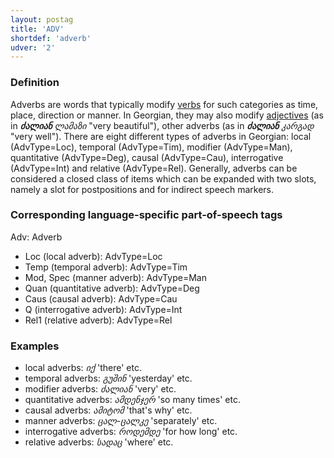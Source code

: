 ```yaml
---
layout: postag
title: 'ADV'
shortdef: 'adverb'
udver: '2'
---
```


### Definition

Adverbs are words that typically modify [verbs](_ka/pos/VERB) for such categories as time, place, direction or manner. In Georgian, they may also modify [adjectives](_ka/pos/ADJ) (as in _<b>ძალიან</b> ლამაზი_ "very beautiful"), other adverbs (as in _<b>ძალიან</b> კარგად_ "very well"). There are eight different types of adverbs in Georgian: local (AdvType=Loc), temporal (AdvType=Tim), modifier (AdvType=Man), quantitative (AdvType=Deg), causal (AdvType=Cau), interrogative (AdvType=Int) and relative (AdvType=Rel). Generally, adverbs can be considered a closed class of items which can be expanded with two slots, namely a slot for postpositions and for indirect speech markers.


### Corresponding language-specific part-of-speech tags

Adv: 	Adverb

- Loc (local adverb): AdvType=Loc
- Temp (temporal adverb): AdvType=Tim
- Mod, Spec (manner adverb): AdvType=Man
- Quan (quantitative adverb): AdvType=Deg
- Caus (causal adverb): AdvType=Cau
- Q (interrogative adverb): AdvType=Int
- Rel1 (relative adverb): AdvType=Rel


### Examples

- local adverbs: _იქ_ 'there' etc.
- temporal adverbs: _გუშინ_ 'yesterday' etc.
- modifier adverbs: _ძალიან_ 'very' etc.
- quantitative adverbs: _ამდენჯერ_ 'so many times' etc.
- causal adverbs: _ამიტომ_ 'that's why' etc.
- manner adverbs: _ცალ-ცალკე_ 'separately' etc.
- interrogative adverbs: _როდემდე_ 'for how long' etc.
- relative adverbs: _სადაც_ 'where' etc.

